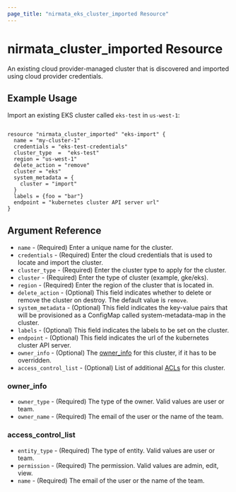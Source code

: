 ```yaml
---
page_title: "nirmata_eks_cluster_imported Resource"
---
```


# nirmata_cluster_imported Resource

An existing cloud provider-managed cluster that is discovered and imported using cloud provider credentials.

## Example Usage

Import an existing EKS cluster called `eks-test` in `us-west-1`:

```hcl

resource "nirmata_cluster_imported" "eks-import" {
  name = "my-cluster-1"
  credentials = "eks-test-credentials"
  cluster_type  =  "eks-test"
  region = "us-west-1"
  delete_action = "remove"
  cluster = "eks"
  system_metadata = {
    cluster = "import"
  }
  labels = {foo = "bar"}
  endpoint = "kubernetes cluster API server url"
}

```

## Argument Reference

* `name` - (Required) Enter a unique name for the cluster.
* `credentials` - (Required) Enter the cloud credentials that is used to locate and import the cluster.
* `cluster_type` - (Required) Enter the cluster type to apply for the cluster.
* `cluster` - (Required) Enter the type of cluster (example, gke/eks).
* `region` - (Required) Enter the region of the cluster that is located in.
* `delete_action` - (Optional) This field indicates whether to delete or remove the cluster on destroy. The default value is `remove`.
* `system_metadata` - (Optional) This field indicates the key-value pairs that will be provisioned as a ConfigMap called system-metadata-map in the cluster.
* `labels` - (Optional) This field indicates the labels to be set on the cluster.
* `endpoint` - (Optional) This field indicates the url of the kubernetes cluster API server.
* `owner_info` - (Optional) The [owner_info](#owner_info) for this cluster, if it has to be overridden.
* `access_control_list` - (Optional) List of additional [ACLs](#access_control_list) for this cluster.

### owner_info
* `owner_type` - (Required) The type of the owner. Valid values are user or team.
* `owner_name` - (Required) The email of the user or the name of the team.

### access_control_list
* `entity_type` - (Required) The type of entity. Valid values are user or team.
* `permission` - (Required) The permission. Valid values are admin, edit, view.
* `name` - (Required) The email of the user or the name of the team.
